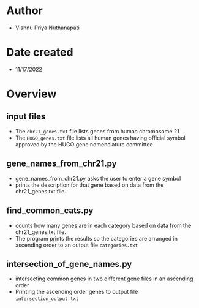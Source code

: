 # Author
- Vishnu Priya Nuthanapati

# Date created
- 11/17/2022

# Overview

## input files 
- The `chr21_genes.txt` file lists genes from human chromosome 21
- The `HUGO_genes.txt` file lists all human genes having official symbol approved by the HUGO gene nomenclature committee

## gene_names_from_chr21.py
- gene_names_from_chr21.py asks the user to enter a gene symbol
- prints the description for that gene based on data from the chr21_genes.txt file.

## find_common_cats.py
- counts how many genes are in each category based on data from the chr21_genes.txt file.
- The program prints the results so the categories are arranged in ascending order to an output file `categories.txt`

## intersection_of_gene_names.py
- intersecting common genes in two different gene files in an ascending order
- Printing the ascending order genes to output file `intersection_output.txt`